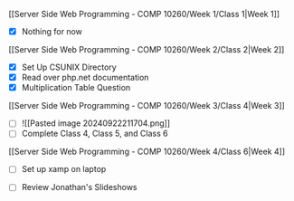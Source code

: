 [[Server Side Web Programming - COMP 10260/Week 1/Class 1|Week 1]]

- [x] Nothing for now

[[Server Side Web Programming - COMP 10260/Week 2/Class 2|Week 2]]

- [x] Set Up CSUNIX Directory
- [x] Read over php.net documentation
- [x] Multiplication Table Question

[[Server Side Web Programming - COMP 10260/Week 3/Class 4|Week 3]]

- [ ] ![[Pasted image 20240922211704.png]]
- [ ] Complete Class 4, Class 5, and Class 6

[[Server Side Web Programming - COMP 10260/Week 4/Class 6|Week 4]]

- [ ] Set up xamp on laptop
- [ ] Review Jonathan's Slideshows

